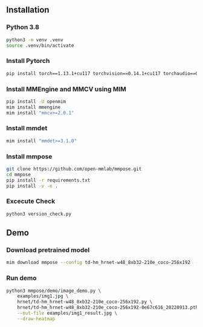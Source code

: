 ## Installation
### Python 3.8
```bash
python3 -m venv .venv
source .venv/bin/activate
```
### Install Pytorch
```bash
pip install torch==1.13.1+cu117 torchvision==0.14.1+cu117 torchaudio==0.13.1 --extra-index-url https://download.pytorch.org/whl/cu117
```

### Install MMEngine and MMCV using MIM
```bash
pip install -U openmim
mim install mmengine
mim install "mmcv>=2.0.1"
```

### Install mmdet
```bash
mim install "mmdet>=3.1.0"
```

### Install mmpose
```bash
git clone https://github.com/open-mmlab/mmpose.git
cd mmpose
pip install -r requirements.txt
pip install -v -e .
```

### Excecute Check
```bash
python3 version_check.py
```

## Demo
### Download pretrained model
```bash
mim download mmpose --config td-hm_hrnet-w48_8xb32-210e_coco-256x192  --dest hrnet
```

### Run demo
```bash
python3 mmpose/demo/image_demo.py \
    examples/img1.jpg \
    hrnet/td-hm_hrnet-w48_8xb32-210e_coco-256x192.py \
    hrnet/td-hm_hrnet-w48_8xb32-210e_coco-256x192-0e67c616_20220913.pth \
    --out-file examples/img1_result.jpg \
    --draw-heatmap
```